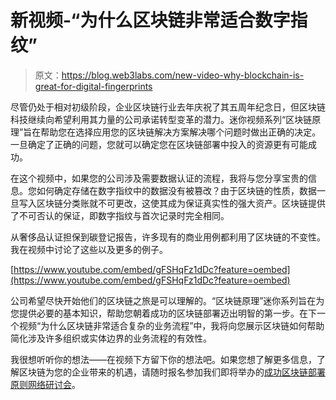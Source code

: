 # 新视频-“为什么区块链非常适合数字指纹”

> 原文：<https://blog.web3labs.com/new-video-why-blockchain-is-great-for-digital-fingerprints>

尽管仍处于相对初级阶段，企业区块链行业去年庆祝了其五周年纪念日，但区块链科技继续向希望利用其力量的公司承诺转型变革的潜力。迷你视频系列“区块链原理”旨在帮助您在选择应用您的区块链解决方案解决哪个问题时做出正确的决定。一旦确定了正确的问题，您就可以确定您在区块链部署中投入的资源更有可能成功。

在这个视频中，如果您的公司涉及需要数据认证的流程，我将与您分享宝贵的信息。您如何确定存储在数字指纹中的数据没有被篡改？由于区块链的性质，数据一旦写入区块链分类账就不可更改，这使其成为保证真实性的强大资产。区块链提供了不可否认的保证，即数字指纹与首次记录时完全相同。

从奢侈品认证担保到碳登记报告，许多现有的商业用例都利用了区块链的不变性。我在视频中讨论了这些以及更多的例子。

[https://www.youtube.com/embed/gFSHqFz1dDc?feature=oembed](https://www.youtube.com/embed/gFSHqFz1dDc?feature=oembed)

公司希望尽快开始他们的区块链之旅是可以理解的。“区块链原理”迷你系列旨在为您提供必要的基本知识，帮助您朝着成功的区块链部署迈出明智的第一步。在下一个视频“为什么区块链非常适合复杂的业务流程”中，我将向您展示区块链如何帮助简化涉及许多组织或实体边界的业务流程的有效性。

我很想听听你的想法——在视频下方留下你的想法吧。如果您想了解更多信息，了解区块链为您的企业带来的机遇，请随时报名参加我们即将举办的[成功区块链部署原则网络研讨会](https://www.web3labs.com/principles-webinar)。
